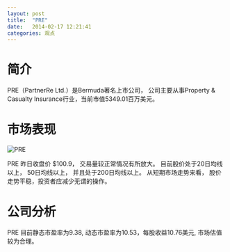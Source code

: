 ```yaml
---
layout: post
title:  "PRE"
date:   2014-02-17 12:21:41
categories: 观点
---
```


# 简介
PRE（PartnerRe Ltd.）是Bermuda著名上市公司，
公司主要从事Property & Casualty Insurance行业，当前市值5349.01百万美元。

# 市场表现

![PRE](http://finviz.com/chart.ashx?t=PRE&ty=c&ta=1&p=d&s=l)

PRE 昨日收盘价 $100.9，
交易量较正常情况有所放大。
目前股价处于20日均线以上，
50日均线以上，
并且处于200日均线以上。
从短期市场走势来看，
股价走势平稳，投资者应减少无谓的操作。

# 公司分析
PRE 目前静态市盈率为9.38, 动态市盈率为10.53，每股收益10.76美元,
市场估值较为合理。
